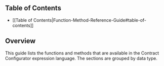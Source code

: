 ## Table of Contents

* [[Table of Contents|Function-Method-Reference-Guide#table-of-contents]]

## Overview

This guide lists the functions and methods that are available in the Contract Configurator expression language.  The sections are grouped by data type.